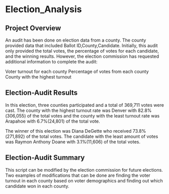 # Election_Analysis

## Project Overview

An audit has been done on election data from a county. The county provided data that included Ballot ID,County,Candidate. Initially, this audit only provided the total votes, the percentage of votes for each candidate, and the winning results. However, the election commission has requested additional information to complete the audit:

Voter turnout for each county
Percentage of votes from each county
County with the highest turnout

## Election-Audit Results
In this election, three counties participated and a total of 369,711 votes were cast. The county with the highest turnout rate was Denver with 82.8%(306,055) of the total votes and the county with the least turnout rate was Arapahoe with 6.7%(24,801) of the total vote. 

The winner of this election was Diana DeGette who received 73.8%(271,892) of the total votes. The candidate with the least amount of votes was Raymon Anthony Doane with 3.1%(11,606) of the total votes. 


## Election-Audit Summary
This script can be modified by the election commission for future elections. Two examples of modifications that can be done are finding the voter turnout in each county based on voter demographics and finding out which candidate won in each county.

